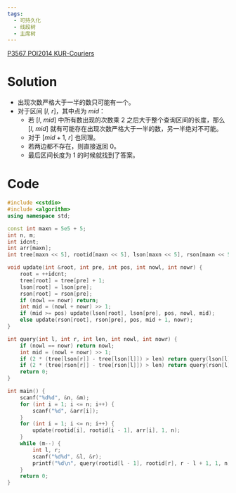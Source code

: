 ```yaml
---
tags:
  - 可持久化
  - 线段树
  - 主席树
---
```

[P3567 POI2014 KUR-Couriers](https://www.luogu.com.cn/problem/P3567)
# Solution
- 出现次数严格大于一半的数只可能有一个。
- 对于区间 $[l,\:r]$，其中点为 $mid$：
	- 若 $[l,\:mid]$ 中所有数出现的次数乘 $2$ 之后大于整个查询区间的长度，那么 $[l,\:mid]$ 就有可能存在出现次数严格大于一半的数，另一半绝对不可能。
	- 对于 $[mid + 1,\:r]$ 也同理。
	- 若两边都不存在，则直接返回 $0$。
	- 最后区间长度为 $1$ 的时候就找到了答案。
# Code
```cpp
#include <cstdio>
#include <algorithm>
using namespace std;

const int maxn = 5e5 + 5;
int n, m;
int idcnt;
int arr[maxn];
int tree[maxn << 5], rootid[maxn << 5], lson[maxn << 5], rson[maxn << 5];

void update(int &root, int pre, int pos, int nowl, int nowr) {
    root = ++idcnt;
    tree[root] = tree[pre] + 1;
    lson[root] = lson[pre];
    rson[root] = rson[pre];
    if (nowl == nowr) return;
    int mid = (nowl + nowr) >> 1;
    if (mid >= pos) update(lson[root], lson[pre], pos, nowl, mid);
    else update(rson[root], rson[pre], pos, mid + 1, nowr);
}

int query(int l, int r, int len, int nowl, int nowr) {
    if (nowl == nowr) return nowl;
    int mid = (nowl + nowr) >> 1;
    if (2 * (tree[lson[r]] - tree[lson[l]]) > len) return query(lson[l], lson[r], len, nowl, mid);
    if (2 * (tree[rson[r]] - tree[rson[l]]) > len) return query(rson[l], rson[r], len, mid + 1, nowr);
    return 0;
}

int main() {
    scanf("%d%d", &n, &m);
    for (int i = 1; i <= n; i++) {
        scanf("%d", &arr[i]);
    }
    for (int i = 1; i <= n; i++) {
        update(rootid[i], rootid[i - 1], arr[i], 1, n);
    }
    while (m--) {
        int l, r;
        scanf("%d%d", &l, &r);
        printf("%d\n", query(rootid[l - 1], rootid[r], r - l + 1, 1, n));
    }
    return 0;
}
```
